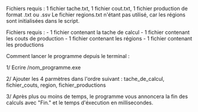 Fichiers requis : 1 fichier tache.txt, 1 fichier cout.txt, 1 fichier production de format .txt ou .ssv Le fichier regions.txt n'étant pas utilisé, car les régions sont initialisées dans le script.

Fichiers requis : - 1 fichier contenant la tache de calcul - 1 fichier contenant les couts de production - 1 fichier contenant les régions - 1 fichier contenant les productions

Comment lancer le programme depuis le terminal :

1/ Ecrire /nom_programme.exe

2/ Ajouter les 4 parmètres dans l'ordre suivant : tache_de_calcul, fichier_couts, region, fichier_productions

3/ Après plus ou moins de temps, le programme vous annoncera la fin des calculs avec "Fin." et le temps d'éxecution en millisecondes.